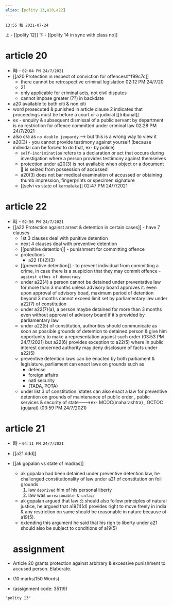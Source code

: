 ```yaml
---
alias: [polity 13,a20,a22]
---
```


`13:55 和 2021-07-24`

`上` - [[polity 12]]
`下` - [[polity 14 in sync with class no]]

# article 20
- 時 - `02:04 PM 24/7/2021`
- [[a20 Protection in respect of conviction for offences#^f99c7c]]
	- there cannot be retrospective criminal legislation 02:12 PM 24/7/20
	- 21
	- only applicable for criminal acts, not civil disputes
	- cannot impose greater (??) in backdate
- a20 available to both citi & non citi
- word prosecuted & punished in article clause 2 indicates that proceedings must be before a court or a judicial [[tribunal]]
- ex - enquiry & subsequent dismissal of a public servant by department is no restriction for offence committed under criminal law 02:28 PM 24/7/2021
- also c/a as `no double jeopardy` --> but this is a wrong way to view it
- a20(3) - you cannot provide testimony against yourself (because individal can be forced to do that, ex- by police)
	- `self-incrimination` refers to a declaration or act that occurs during investigation where a person provides testimony against themselves
	- protection under a20(3) is not available when object or a document 📄 is seized from possession of accussed
	- a20(3) does not bar medical examination of accussed or obtaining thumb impression, fingerprints or specimen signature
	- [[selvi vs state of karnataka]] 02:47 PM 24/7/2021

# article 22
- 時 - `02:56 PM 24/7/2021`
- [[a22 Protection against arrest & detention in certain cases]] - have 7 clauses
	- 1st 3 clauses deal with punitive detention
	- next 4 clauses deal with preventive detention
	- [[punitive detention]] - punishment for committing offence
	- protections
		- a22 (1)(2)(3)
	- [[preventive detention]]
				- to prevent individual from committing a crime, in case there is a suspicion that they may commit offence
				- `against ethos of democracy`
	- under a22(4) a person cannot be detained under preventative law for more than 3 months unless advisory board approves it. even upon approval of advisory boad, maximum period of detention beyond 3 months cannot exceed limit set by parliamentary law under a22(7) of constitution
	- under a22(7)(a), a person maybe detained for more than 3 months even without approval of advisory board if it's provided by parliamentary law
	- under a22(5) of constitution, authorities should communicate as soon as possible grounds of detention to detained person & give him opportunity to make a representation against such order (03:53 PM 24/7/2021) but a22(6) provides exception to a22(5) where in public interest concerned authority may deny disclosure of facts under a22(5)
	- preventive detention laws can be enacted by both parliament & legislature, parliament can enact laws on grounds such as
		- defense
		- foreign affairs
		- natl security
		- (TADA, POTA)
	- under list 3 of constitution. states can also enact a law for preventive detention on grounds of maintenance of public order , public services & security of state--->ex- MCOC(maharashtra) , GCTOC (gujarat) (03:59 PM 24/7/2021)
# article 21
- 時 - `04:11 PM 24/7/2021`
- [[a21 ddd]]
- [[ak gopalan vs state of madras]]
	- ak gopalan had been detained under preventive detention law, he challenged constitutionality of law under a21 of constitution on foll grounds
		1. law `deprived` him of his personal liberty
		2. law was `unreasonable & unfair`
	- ak gopalan argued that law ⚖ should also follow principles of natural justice, he argued that a19(1)(d) provides right to move freely in india & any restriction on same should be reasonable in nature because of a19(5).
	- extending this argument he said that his righ to liberty under a21 should also be subject to conditions of a19(5)
	
	# assignment
- Article 20 grants protection against arbitrary & excessive punishment to accused person. Elaborate.
- (10 marks/150 Words)
- (assignment code: 35119)

```query
"polity 13"
```
